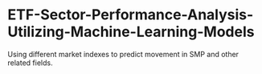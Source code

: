 # ETF-Sector-Performance-Analysis-Utilizing-Machine-Learning-Models
Using different market indexes to predict movement in SMP and other related fields.
